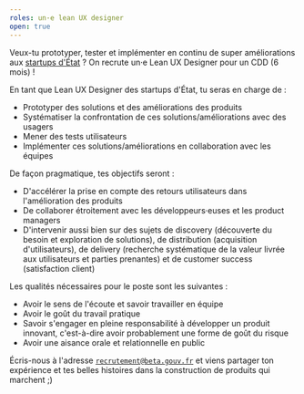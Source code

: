 ```yaml
---
roles: un·e lean UX designer
open: true
---
```


Veux-tu prototyper, tester et implémenter en continu de super améliorations aux [startups d'État](https://beta.gouv.fr/startups/) ? On recrute un·e Lean UX Designer pour un CDD (6 mois) !

<!--more-->

En tant que Lean UX Designer des startups d'État, tu seras en charge de :

* Prototyper des solutions et des améliorations des produits
* Systématiser la confrontation de ces solutions/améliorations avec des usagers
* Mener des tests utilisateurs
* Implémenter ces solutions/améliorations en collaboration avec les équipes

De façon pragmatique, tes objectifs seront :

* D'accélérer la prise en compte des retours utilisateurs dans l'amélioration des produits
* De collaborer étroitement avec les développeurs·euses et les product managers
* D'intervenir aussi bien sur des sujets de discovery (découverte du besoin et exploration de solutions), de distribution (acquisition d'utilisateurs), de delivery (recherche systématique de la valeur livrée aux utilisateurs et parties prenantes) et de customer success (satisfaction client)

Les qualités nécessaires pour le poste sont les suivantes :

* Avoir le sens de l'écoute et savoir travailler en équipe
* Avoir le goût du travail pratique
* Savoir s'engager en pleine responsabilité à développer un produit innovant, c'est-à-dire avoir probablement une forme de goût du risque
* Avoir une aisance orale et relationnelle en public

Écris-nous à l'adresse [`recrutement@beta.gouv.fr`](mailto:recrutement@beta.gouv.fr) et viens partager ton expérience et tes belles histoires dans la construction de produits qui marchent ;)

